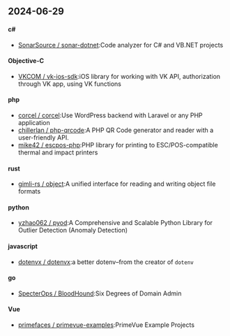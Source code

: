 ## 2024-06-29
#### c#
* [SonarSource / sonar-dotnet](https://github.com/SonarSource/sonar-dotnet):Code analyzer for C# and VB.NET projects
#### Objective-C
* [VKCOM / vk-ios-sdk](https://github.com/VKCOM/vk-ios-sdk):iOS library for working with VK API, authorization through VK app, using VK functions
#### php
* [corcel / corcel](https://github.com/corcel/corcel):Use WordPress backend with Laravel or any PHP application
* [chillerlan / php-qrcode](https://github.com/chillerlan/php-qrcode):A PHP QR Code generator and reader with a user-friendly API.
* [mike42 / escpos-php](https://github.com/mike42/escpos-php):PHP library for printing to ESC/POS-compatible thermal and impact printers
#### rust
* [gimli-rs / object](https://github.com/gimli-rs/object):A unified interface for reading and writing object file formats
#### python
* [yzhao062 / pyod](https://github.com/yzhao062/pyod):A Comprehensive and Scalable Python Library for Outlier Detection (Anomaly Detection)
#### javascript
* [dotenvx / dotenvx](https://github.com/dotenvx/dotenvx):a better dotenv–from the creator of `dotenv`
#### go
* [SpecterOps / BloodHound](https://github.com/SpecterOps/BloodHound):Six Degrees of Domain Admin
#### Vue
* [primefaces / primevue-examples](https://github.com/primefaces/primevue-examples):PrimeVue Example Projects
